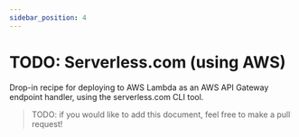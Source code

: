 ```yaml
---
sidebar_position: 4
---
```


# TODO: Serverless.com (using AWS)

Drop-in recipe for deploying to AWS Lambda as an AWS API Gateway endpoint handler, using the serverless.com CLI tool.

> TODO: if you would like to add this document, feel free to make a pull request!
